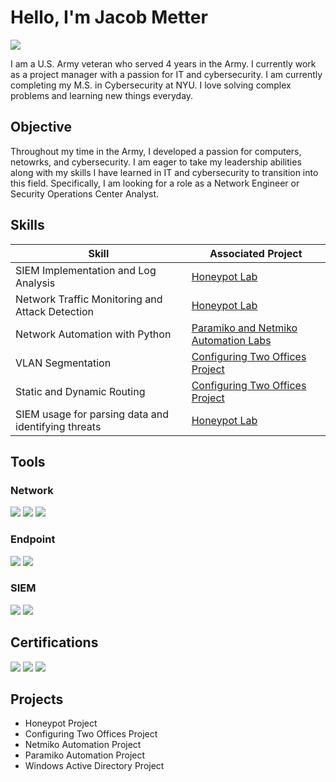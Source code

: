 # Hello, I'm Jacob Metter
<a href="https://www.linkedin.com/in/jacob-metter-5aa1b3164/"><img src="https://img.shields.io/badge/-LinkedIn-0072b1?&style=for-the-badge&logo=linkedin&logoColor=white" /></a>

I am a U.S. Army veteran who served 4 years in the Army. I currently work as a project manager with a passion for IT and cybersecurity. I am currently completing my M.S. in Cybersecurity at NYU. I love solving complex problems and learning new things everyday.

## Objective
Throughout my time in the Army, I developed a passion for computers, netowrks, and cybersecurity. I am eager to take my leadership abilities along with my skills I have learned in IT and cybersecurity to transition into this field. Specifically, I am looking for a role as a Network Engineer or Security Operations Center Analyst.

## Skills

| Skill                                         | Associated Project         |
|-----------------------------------------------|----------------------------|
| SIEM Implementation and Log Analysis          | <a href="https://github.com/jacobmetter/Honeypot-Project">Honeypot Lab</a>|
| Network Traffic Monitoring and Attack Detection | <a href="https://github.com/jacobmetter/Honeypot-Project">Honeypot Lab</a>|
| Network Automation with Python                | <a href="https://github.com/jacobmetter/Netmiko-Automationt">Paramiko and Netmiko Automation Labs</a>|
| VLAN Segmentation                             | <a href="https://github.com/jacobmetter/Configuring-Two-Offices?tab=readme-ov-file#vlans">Configuring Two Offices Project</a>|
| Static and Dynamic Routing                    | <a href="https://github.com/jacobmetter/Configuring-Two-Offices?tab=readme-ov-file#step-6-static-and-dynamic-routing">Configuring Two Offices Project</a>|
| SIEM usage for parsing data and identifying threats | <a href="https://github.com/jacobmetter/Honeypot-Project">Honeypot Lab</a>|

## Tools

### Network
<div>
    <img src="https://img.shields.io/badge/-Wireshark-1679A7?&style=for-the-badge&logo=Wireshark&logoColor=white" />
    <img src="https://img.shields.io/badge/-Suricata-EF3B2D?&style=for-the-badge&logo=Suricata&logoColor=white" />
    <img src="https://img.shields.io/badge/-Zeek-777BB4?&style=for-the-badge&logo=Zeek&logoColor=white" />
</div>

### Endpoint
<div>
    <img src="https://img.shields.io/badge/-Microsoft_Defender_for_Endpoint-00A4EF?&style=for-the-badge&logo=Microsoft&logoColor=white" />
    <img src="https://img.shields.io/badge/-Velociraptor-4B275F?&style=for-the-badge&logo=Velociraptor&logoColor=white" />
</div>

### SIEM
<div>
    <img src="https://img.shields.io/badge/-Microsoft_Sentinel-0078D4?&style=for-the-badge&logo=Microsoft&logoColor=white" />
    <img src="https://img.shields.io/badge/Splunk-brightgreen?style=for-the-badge&logo=splunk&logoColor=black" />
</div>

## Certifications
<div>
<a href="https://github.com/jacobmetter/JacobMetter/blob/main/CompTIA%20Security%2B%20ce%20certificate.pdf"> <img src="https://img.shields.io/badge/-Security%2B-FF0000?&style=for-the-badge&logo=CompTIA&logoColor=white" /></a>
<a href="https://github.com/jacobmetter/JacobMetter/blob/main/CompTIA%20Network%2B%20ce%20certificate.pdf"> <img src="https://img.shields.io/badge/-Network%2B-007ACC?&style=for-the-badge&logo=CompTIA&logoColor=white" /></a>
<a href="https://github.com/jacobmetter/JacobMetter/blob/main/Cisco%20Certified%20Network%20Associate%20certificate(CCNA)%20%20-%20Jacob%20Metter.pdf"> <img src="https://img.shields.io/badge/CCNA-black?style=for-the-badge&logo=cisco&logoColor=white)](https://www.credly.com/badges" /></a>
</div>

## Projects
- Honeypot Project
- Configuring Two Offices Project
- Netmiko Automation Project
- Paramiko Automation Project
- Windows Active Directory Project
